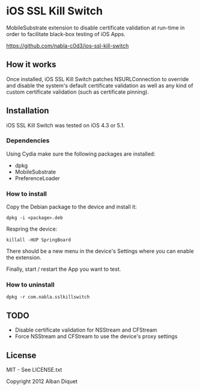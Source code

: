 iOS SSL Kill Switch
===================

MobileSubstrate extension to disable certificate validation at run-time in order 
to facilitate black-box testing of iOS Apps. 

https://github.com/nabla-c0d3/ios-ssl-kill-switch


How it works
------------

Once installed, iOS SSL Kill Switch patches NSURLConnection to override and disable the system's default certificate validation as well as any kind of custom certificate validation (such as certificate pinning).


Installation
------------

iOS SSL Kill Switch was tested on iOS 4.3 or 5.1.

### Dependencies

Using Cydia make sure the following packages are installed:
- dpkg
- MobileSubstrate
- PreferenceLoader

### How to install

Copy the Debian package to the device and install it:  

    dpkg -i <package>.deb

Respring the device:

    killall -HUP SpringBoard

There should be a new menu in the device's Settings where you can enable the extension.

Finally, start / restart the App you want to test.

### How to uninstall

    dpkg -r com.nabla.sslkillswitch


TODO
----

- Disable certificate validation for NSStream and CFStream
- Force NSStream and CFStream to use the device's proxy settings


License
-------

MIT - See LICENSE.txt

Copyright 2012 Alban Diquet